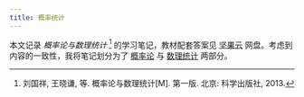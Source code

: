```yaml
---
title: 概率统计
---
```


本文记录 *概率论与数理统计* [^nnu-book] 的学习笔记，教材配套答案见 [坚果云](https://www.jianguoyun.com/p/DaM9XDQQo7-eDRjLnPYFIAA) 网盘。考虑到内容的一致性，我将笔记划分为了 [概率论](./prob.md) 与 [数理统计](./stat.md) 两部分。

[^nnu-book]: 刘国祥, 王晓谦, 等. 概率论与数理统计[M]. 第一版. 北京: 科学出版社, 2013.
